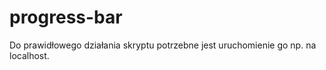 # progress-bar
Do prawidłowego działania skryptu potrzebne jest uruchomienie go np. na localhost.  
